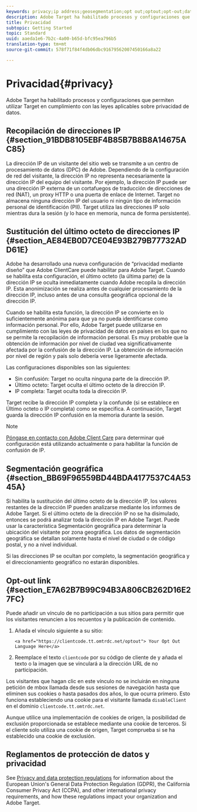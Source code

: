 ```yaml
---
keywords: privacy;ip address;geosegmentation;opt out;optout;opt-out;data privacy;government regulations;regulations;gdpr;ccpa
description: Adobe Target ha habilitado procesos y configuraciones que permiten utilizar Target en cumplimiento con las leyes aplicables sobre privacidad de datos.
title: Privacidad
subtopic: Getting Started
topic: Standard
uuid: aaeda1e6-7b2c-4a00-b65d-bfc95ea796b5
translation-type: tm+mt
source-git-commit: 578f71f84f4db06dbc91679562007450166a8a22

---
```



# Privacidad{#privacy}

Adobe Target ha habilitado procesos y configuraciones que permiten utilizar Target en cumplimiento con las leyes aplicables sobre privacidad de datos.

## Recopilación de direcciones IP {#section_91BDB8105EBF4B85B7B8B8A14675AC85}

La dirección IP de un visitante del sitio web se transmite a un centro de procesamiento de datos (DPC) de Adobe. Dependiendo de la configuración de red del visitante, la dirección IP no representa necesariamente la dirección IP del equipo del visitante. Por ejemplo, la dirección IP puede ser una dirección IP externa de un cortafuegos de traducción de direcciones de red (NAT), un proxy HTTP o una puerta de enlace de Internet. Target no almacena ninguna dirección IP del usuario ni ningún tipo de información personal de identificación (PII). Target utiliza las direcciones IP solo mientras dura la sesión (y lo hace en memoria, nunca de forma persistente).

## Sustitución del último octeto de direcciones IP {#section_AE84EB0D7CE04E93B279B77732ADD61E}

Adobe ha desarrollado una nueva configuración de “privacidad mediante diseño” que Adobe ClientCare puede habilitar para Adobe Target. Cuando se habilita esta configuración, el último octeto (la última parte) de la dirección IP se oculta inmediatamente cuando Adobe recopila la dirección IP. Esta anonimización se realiza antes de cualquier procesamiento de la dirección IP, incluso antes de una consulta geográfica opcional de la dirección IP.

Cuando se habilita esta función, la dirección IP se convierte en lo suficientemente anónima para que ya no pueda identificarse como información personal. Por ello, Adobe Target puede utilizarse en cumplimiento con las leyes de privacidad de datos en países en los que no se permite la recopilación de información personal. Es muy probable que la obtención de información por nivel de ciudad vea significativamente afectada por la confusión de la dirección IP. La obtención de información por nivel de región y país solo debería verse ligeramente afectada.

Las configuraciones disponibles son las siguientes:

* Sin confusión: Target no oculta ninguna parte de la dirección IP.
* Último octeto: Target oculta el último octeto de la dirección IP.
* IP completa: Target oculta toda la dirección IP.

Target recibe la dirección IP completa y la confunde (si se establece en Último octeto o IP completa) como se especifica. A continuación, Target guarda la dirección IP confusión en la memoria durante la sesión.

>[!NOTE]
>
>[Póngase en contacto con Adobe Client Care](/help/cmp-resources-and-contact-information.md#reference_ACA3391A00EF467B87930A450050077C) para determinar qué configuración está utilizando actualmente o para habilitar la función de confusión de IP.

## Segmentación geográfica {#section_BB69F96559BD44BDA4177537C4A5345A}

Si habilita la sustitución del último octeto de la dirección IP, los valores restantes de la dirección IP pueden analizarse mediante los informes de Adobe Target. Si el último octeto de la dirección IP no se ha disimulado, entonces se podrá analizar toda la dirección IP en Adobe Target. Puede usar la característica Segmentación geográfica para determinar la ubicación del visitante por zona geográfica. Los datos de segmentación geográfica se detallan solamente hasta el nivel de ciudad o de código postal, y no a nivel individual.

Si las direcciones IP se ocultan por completo, la segmentación geográfica y el direccionamiento geográfico no estarán disponibles.

## Opt-out link {#section_E7A62B7B99C94B3A806CB262D16E27FC}

Puede añadir un vínculo de no participación a sus sitios para permitir que los visitantes renuncien a los recuentos y la publicación de contenido.

1. Añada el vínculo siguiente a su sitio:

   `<a href="https://clientcode.tt.omtrdc.net/optout"> Your Opt Out Language Here</a>`
1. Reemplace el texto `clientcode` por su código de cliente de y añada el texto o la imagen que se vinculará a la dirección URL de no participación.

Los visitantes que hagan clic en este vínculo no se incluirán en ninguna petición de mbox llamada desde sus sesiones de navegación hasta que eliminen sus cookies o hasta pasados dos años, lo que ocurra primero. Esto funciona estableciendo una cookie para el visitante llamada `disableClient` en el dominio `clientcode.tt.omtrdc.net`.

Aunque utilice una implementación de cookies de origen, la posibilidad de exclusión proporcionada se establece mediante una cookie de terceros. Si el cliente solo utiliza una cookie de origen, Target comprueba si se ha establecido una cookie de exclusión.

## Reglamentos de protección de datos y privacidad

See [Privacy and data protection regulations](/help/c-implementing-target/c-considerations-before-you-implement-target/c-privacy/cmp-privacy-and-general-data-protection-regulation.md) for information about the European Union&#39;s General Data Protection Regulation (GDPR), the California Consumer Privacy Act (CCPA), and other international privacy requirements, and how these regulations impact your organization and Adobe Target.
